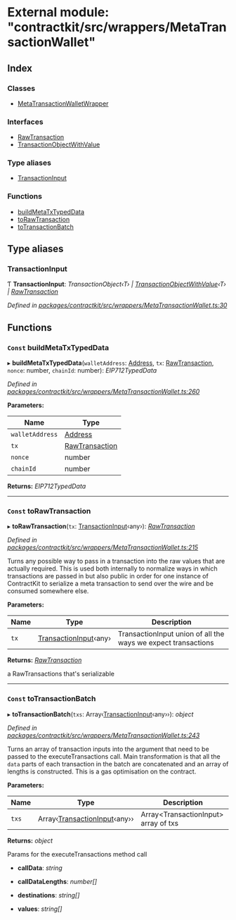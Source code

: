 # External module: "contractkit/src/wrappers/MetaTransactionWallet"

## Index

### Classes

* [MetaTransactionWalletWrapper](../classes/_contractkit_src_wrappers_metatransactionwallet_.metatransactionwalletwrapper.md)

### Interfaces

* [RawTransaction](../interfaces/_contractkit_src_wrappers_metatransactionwallet_.rawtransaction.md)
* [TransactionObjectWithValue](../interfaces/_contractkit_src_wrappers_metatransactionwallet_.transactionobjectwithvalue.md)

### Type aliases

* [TransactionInput](_contractkit_src_wrappers_metatransactionwallet_.md#transactioninput)

### Functions

* [buildMetaTxTypedData](_contractkit_src_wrappers_metatransactionwallet_.md#const-buildmetatxtypeddata)
* [toRawTransaction](_contractkit_src_wrappers_metatransactionwallet_.md#const-torawtransaction)
* [toTransactionBatch](_contractkit_src_wrappers_metatransactionwallet_.md#const-totransactionbatch)

## Type aliases

###  TransactionInput

Ƭ **TransactionInput**: *TransactionObject‹T› | [TransactionObjectWithValue](../interfaces/_contractkit_src_wrappers_metatransactionwallet_.transactionobjectwithvalue.md)‹T› | [RawTransaction](../interfaces/_contractkit_src_wrappers_metatransactionwallet_.rawtransaction.md)*

*Defined in [packages/contractkit/src/wrappers/MetaTransactionWallet.ts:30](https://github.com/celo-org/celo-monorepo/blob/master/packages/contractkit/src/wrappers/MetaTransactionWallet.ts#L30)*

## Functions

### `Const` buildMetaTxTypedData

▸ **buildMetaTxTypedData**(`walletAddress`: [Address](_contractkit_src_base_.md#address), `tx`: [RawTransaction](../interfaces/_contractkit_src_wrappers_metatransactionwallet_.rawtransaction.md), `nonce`: number, `chainId`: number): *EIP712TypedData*

*Defined in [packages/contractkit/src/wrappers/MetaTransactionWallet.ts:260](https://github.com/celo-org/celo-monorepo/blob/master/packages/contractkit/src/wrappers/MetaTransactionWallet.ts#L260)*

**Parameters:**

Name | Type |
------ | ------ |
`walletAddress` | [Address](_contractkit_src_base_.md#address) |
`tx` | [RawTransaction](../interfaces/_contractkit_src_wrappers_metatransactionwallet_.rawtransaction.md) |
`nonce` | number |
`chainId` | number |

**Returns:** *EIP712TypedData*

___

### `Const` toRawTransaction

▸ **toRawTransaction**(`tx`: [TransactionInput](_contractkit_src_wrappers_metatransactionwallet_.md#transactioninput)‹any›): *[RawTransaction](../interfaces/_contractkit_src_wrappers_metatransactionwallet_.rawtransaction.md)*

*Defined in [packages/contractkit/src/wrappers/MetaTransactionWallet.ts:215](https://github.com/celo-org/celo-monorepo/blob/master/packages/contractkit/src/wrappers/MetaTransactionWallet.ts#L215)*

Turns any possible way to pass in a transaction into the raw values
that are actually required. This is used both internally to normalize
ways in which transactions are passed in but also public in order
for one instance of ContractKit to serialize a meta transaction to
send over the wire and be consumed somewhere else.

**Parameters:**

Name | Type | Description |
------ | ------ | ------ |
`tx` | [TransactionInput](_contractkit_src_wrappers_metatransactionwallet_.md#transactioninput)‹any› | TransactionInput<any> union of all the ways we expect transactions |

**Returns:** *[RawTransaction](../interfaces/_contractkit_src_wrappers_metatransactionwallet_.rawtransaction.md)*

a RawTransactions that's serializable

___

### `Const` toTransactionBatch

▸ **toTransactionBatch**(`txs`: Array‹[TransactionInput](_contractkit_src_wrappers_metatransactionwallet_.md#transactioninput)‹any››): *object*

*Defined in [packages/contractkit/src/wrappers/MetaTransactionWallet.ts:243](https://github.com/celo-org/celo-monorepo/blob/master/packages/contractkit/src/wrappers/MetaTransactionWallet.ts#L243)*

Turns an array of transaction inputs into the argument that
need to be passed to the executeTransactions call.
Main transformation is that all the `data` parts of each
transaction in the batch are concatenated and an array
of lengths is constructed.
This is a gas optimisation on the contract.

**Parameters:**

Name | Type | Description |
------ | ------ | ------ |
`txs` | Array‹[TransactionInput](_contractkit_src_wrappers_metatransactionwallet_.md#transactioninput)‹any›› | Array<TransactionInput<any>> array of txs |

**Returns:** *object*

Params for the executeTransactions method call

* **callData**: *string*

* **callDataLengths**: *number[]*

* **destinations**: *string[]*

* **values**: *string[]*
